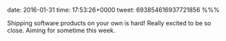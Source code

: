 date: 2016-01-31
time: 17:53:26+0000
tweet: 693854616937721856
%%%

Shipping software products on your own is hard! Really excited to be so close. Aiming for sometime this week.
